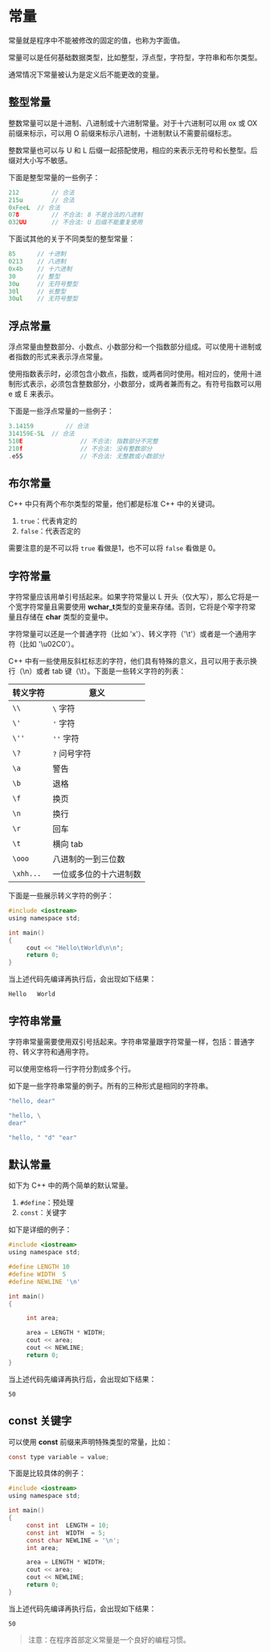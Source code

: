 # 常量

常量就是程序中不能被修改的固定的值，也称为字面值。

常量可以是任何基础数据类型，比如整型，浮点型，字符型，字符串和布尔类型。

通常情况下常量被认为是定义后不能更改的变量。

## 整型常量

整数常量可以是十进制、八进制或十六进制常量。对于十六进制可以用 ox 或 OX 前缀来标示，可以用 O 前缀来标示八进制，十进制默认不需要前缀标志。

整数常量也可以与 U 和 L 后缀一起搭配使用，相应的来表示无符号和长整型。后缀对大小写不敏感。

下面是整型常量的一些例子：

```c
212			// 合法
215u		// 合法
0xFeeL	// 合法
078			// 不合法: 8 不是合法的八进制
032UU		// 不合法: U 后缀不能重复使用
```

下面试其他的关于不同类型的整型常量：

```c
85		// 十进制
0213	// 八进制
0x4b	// 十六进制
30		// 整型
30u		// 无符号整型
30l		// 长整型
30ul	// 无符号整型
```

## 浮点常量

浮点常量由整数部分、小数点、小数部分和一个指数部分组成。可以使用十进制或者指数的形式来表示浮点常量。

使用指数表示时，必须包含小数点，指数，或两者同时使用。相对应的，使用十进制形式表示，必须包含整数部分，小数部分，或两者兼而有之。有符号指数可以用 e 或 E 来表示。

下面是一些浮点常量的一些例子：

```c
3.14159			// 合法
314159E-5L	// 合法
510E				// 不合法: 指数部分不完整
210f				// 不合法: 没有整数部分
.e55				// 不合法: 无整数或小数部分
```

## 布尔常量

C++ 中只有两个布尔类型的常量，他们都是标准 C++ 中的关键词。

1. `true`：代表肯定的
2. `false`：代表否定的

需要注意的是不可以将 `true` 看做是1，也不可以将 `false` 看做是 0。

## 字符常量

字符常量应该用单引号括起来。如果字符常量以 L 开头（仅大写），那么它将是一个宽字符常量且需要使用 **wchar_t**类型的变量来存储。否则，它将是个窄字符常量且存储在 **char** 类型的变量中。

字符常量可以还是一个普通字符（比如 'x'）、转义字符（'\t'）或者是一个通用字符（比如 '\u02C0'）。

C++ 中有一些使用反斜杠标志的字符，他们具有特殊的意义，且可以用于表示换行（\n）或者 tab 键（\t）。下面是一些转义字符的列表：

| 转义字符 | 意义                   |
| -------- | ---------------------- |
| `\\`       | `\` 字符               |
| `\'`       | `'` 字符               |
| `\''`      | `''` 字符              |
| `\?`       | `?` 问号字符           |
| `\a`       | 警告                   |
| `\b`       | 退格                   |
| `\f`       | 换页                   |
| `\n`       | 换行                   |
| `\r`       | 回车                   |
| `\t`       | 横向 tab               |
| `\ooo`     | 八进制的一到三位数      |
| `\xhh...`  | 一位或多位的十六进制数  |

下面是一些展示转义字符的例子：

```c
#include <iostream>
using namespace std;

int main()
{
	 cout << "Hello\tWorld\n\n";
	 return 0;
}
```

当上述代码先编译再执行后，会出现如下结果：

```
Hello   World
```

## 字符串常量

字符串常量需要使用双引号括起来。字符串常量跟字符常量一样，包括：普通字符、转义字符和通用字符。

可以使用空格将一行字符分割成多个行。

如下是一些字符串常量的例子。所有的三种形式是相同的字符串。

```c
"hello, dear"

"hello, \
dear"

"hello, " "d" "ear"
```

## 默认常量

如下为 C++ 中的两个简单的默认常量。

1. `#define`：预处理
2. `const`：关键字

如下是详细的例子：

```c
#include <iostream>
using namespace std;

#define LENGTH 10
#define WIDTH  5
#define NEWLINE '\n'

int main()
{

	 int area;

	 area = LENGTH * WIDTH;
	 cout << area;
	 cout << NEWLINE;
	 return 0;
}
```

当上述代码先编译再执行后，会出现如下结果：

```
50
```

## const 关键字

可以使用 **const** 前缀来声明特殊类型的常量，比如：

```c
const type variable = value;
```

下面是比较具体的例子：

```c
#include <iostream>
using namespace std;

int main()
{
	 const int  LENGTH = 10;
	 const int  WIDTH  = 5;
	 const char NEWLINE = '\n';
	 int area;

	 area = LENGTH * WIDTH;
	 cout << area;
	 cout << NEWLINE;
	 return 0;
}
```

当上述代码先编译再执行后，会出现如下结果：

```
50
```

> 注意：在程序首部定义常量是一个良好的编程习惯。